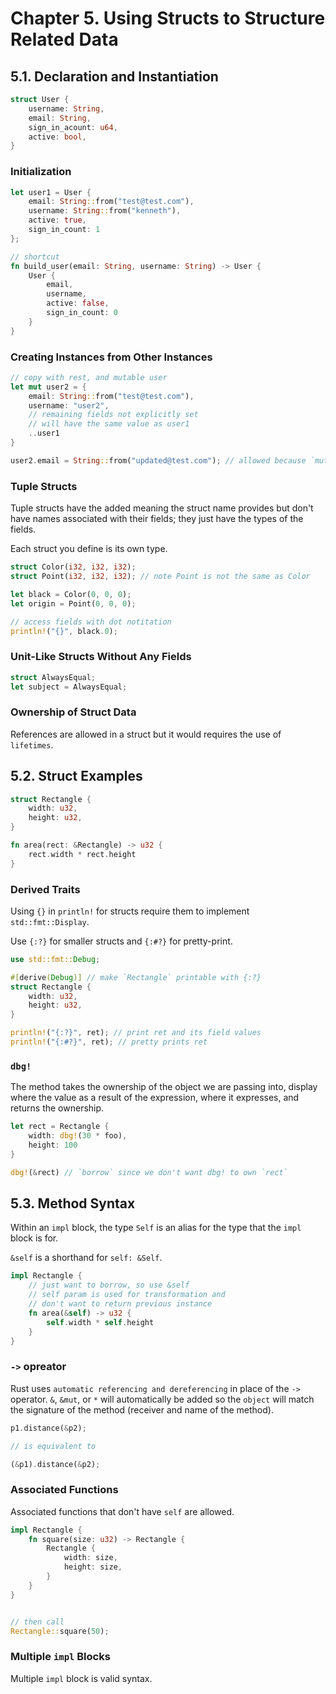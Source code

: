 # Chapter 5. Using Structs to Structure Related Data

## 5.1. Declaration and Instantiation

```rust
struct User {
    username: String,
    email: String,
    sign_in_acount: u64,
    active: bool,
}
```

### Initialization

```rust
let user1 = User {
    email: String::from("test@test.com"),
    username: String::from("kenneth"),
    active: true,
    sign_in_count: 1
};

// shortcut
fn build_user(email: String, username: String) -> User {
    User {
        email,
        username,
        active: false,
        sign_in_count: 0
    }
}
```

### Creating Instances from Other Instances

```rust
// copy with rest, and mutable user
let mut user2 = {
    email: String::from("test@test.com"),
    username: "user2",
    // remaining fields not explicitly set 
    // will have the same value as user1
    ..user1
}

user2.email = String::from("updated@test.com"); // allowed because `mut`
```

### Tuple Structs

Tuple structs have the added meaning the struct name provides but don't have names associated with their fields; they just have the types of the fields.

Each struct you define is its own type.

```rust
struct Color(i32, i32, i32);
struct Point(i32, i32, i32); // note Point is not the same as Color

let black = Color(0, 0, 0);
let origin = Point(0, 0, 0);

// access fields with dot notitation
println!("{}", black.0);
```

### Unit-Like Structs Without Any Fields

```rust
struct AlwaysEqual;
let subject = AlwaysEqual;
```

### Ownership of Struct Data

References are allowed in a struct but it would requires the use of `lifetimes`.

## 5.2. Struct Examples

```rust
struct Rectangle {
    width: u32,
    height: u32,
}

fn area(rect: &Rectangle) -> u32 {
    rect.width * rect.height
}
```

### Derived Traits

Using `{}` in `println!` for structs require them to implement `std::fmt::Display`.

Use `{:?}` for smaller structs and `{:#?}` for pretty-print.

```rust
use std::fmt::Debug;

#[derive(Debug)] // make `Rectangle` printable with {:?}
struct Rectangle {
    width: u32,
    height: u32,
}

println!("{:?}", ret); // print ret and its field values
println!("{:#?}", ret); // pretty prints ret
```

### `dbg!`

The method takes the ownership of the object we are passing into, display where the value as a result of the expression, where it expresses, and returns the ownership.

```rust
let rect = Rectangle {
    width: dbg!(30 * foo),
    height: 100
}

dbg!(&rect) // `borrow` since we don't want dbg! to own `rect`
```

## 5.3. Method Syntax

Within an `impl` block, the type `Self` is an alias for the type that the `impl` block is for.

`&self` is a shorthand for `self: &Self`.

```rust
impl Rectangle {
    // just want to borrow, so use &self
    // self param is used for transformation and
    // don't want to return previous instance
    fn area(&self) -> u32 {
        self.width * self.height
    }
}
```

### `->` opreator

Rust uses `automatic referencing and dereferencing` in place of the `->` operator. `&`, `&mut`, or `*` will automatically be added so the `object` will match the signature of the method (receiver and name of the method).

```rust
p1.distance(&p2);

// is equivalent to

(&p1).distance(&p2);
```

### Associated Functions

Associated functions that don't have `self` are allowed.

```rust
impl Rectangle {
    fn square(size: u32) -> Rectangle {
        Rectangle {
            width: size,
            height: size,
        }
    }
}


// then call
Rectangle::square(50);
```

### Multiple `impl` Blocks

Multiple `impl` block is valid syntax.

